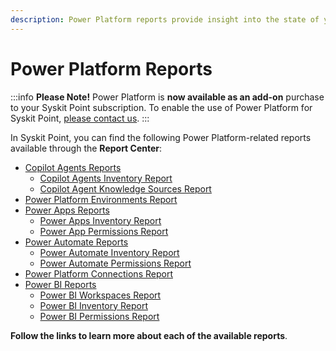 ```yaml
---
description: Power Platform reports provide insight into the state of your Power Platform environments.
---
```


# Power Platform Reports

:::info
**Please Note!** Power Platform is **now available as an add-on** purchase to your Syskit Point subscription. 
To enable the use of Power Platform for Syskit Point, [please contact us](https://www.syskit.com/contact-us-power-platform/).
:::

In Syskit Point, you can find the following Power Platform-related reports available through the **Report Center**:

* [Copilot Agents Reports](../power-platform/power-platform-reports/copilot-agents-reports.md)
    * [Copilot Agents Inventory Report](../power-platform/power-platform-reports/copilot-agents-reports.md#copilot-agents-inventory-report)
    * [Copilot Agent Knowledge Sources Report](../power-platform/power-platform-reports/copilot-agents-reports.md#copilot-agent-knowledge-sources)
* [Power Platform Environments Report](../power-platform/power-platform-reports/power-platform-environments-reports.md)
* [Power Apps Reports](../power-platform/power-platform-reports/power-apps-reports.md)
    * [Power Apps Inventory Report](../power-platform/power-platform-reports/power-apps-reports.md#power-apps-inventory-report)
    * [Power App Permissions Report](../power-platform/power-platform-reports/power-apps-reports.md#power-app-permissions-report)
* [Power Automate Reports](../power-platform/power-platform-reports/power-automate-reports.md)
    * [Power Automate Inventory Report](../power-platform/power-platform-reports/power-automate-reports.md#power-automate-inventory-report)
    * [Power Automate Permissions Report](../power-platform/power-platform-reports/power-automate-reports.md#power-automate-permissions-report)
* [Power Platform Connections Report](../power-platform/power-platform-reports/power-platform-connections-reports.md)
* [Power BI Reports](../power-platform/power-platform-reports/power-bi-reports.md)
    * [Power BI Workspaces Report](../power-platform/power-platform-reports/power-bi-reports.md#power-bi-workspaces-report)
    * [Power BI Inventory Report](../power-platform/power-platform-reports/power-bi-reports.md#power-bi-inventory-report)
    * [Power BI Permissions Report](../power-platform/power-platform-reports/power-bi-reports.md#power-bi-permissions-report)

**Follow the links to learn more about each of the available reports**.
